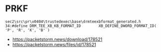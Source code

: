 # PRKF

~~~
sec2\src\pr\v0404\trustedexec\base\drmteexbformat_generated.h
34:#define DRM_TEE_XB_KB_FORMAT_ID        XB_DEFINE_DWORD_FORMAT_ID( 'P', 'R', 'K', 'B' )
~~~

- https://packetstorm.news/download/178521
- https://packetstorm.news/files/id/178521
